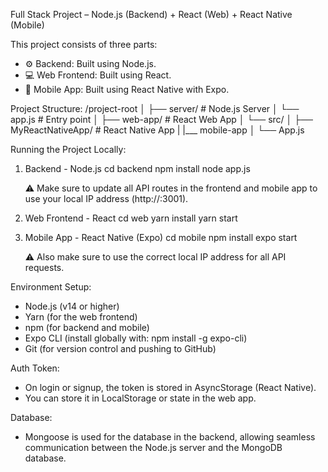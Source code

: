 
Full Stack Project – Node.js (Backend) + React (Web) + React Native (Mobile)

This project consists of three parts:

- ⚙️ Backend: Built using Node.js.
- 💻 Web Frontend: Built using React.
- 📱 Mobile App: Built using React Native with Expo.

Project Structure:
/project-root
│
├── server/             # Node.js Server
│   └── app.js           # Entry point
│
├── web-app/                 # React Web App
│   └── src/
│
├── MyReactNativeApp/              # React Native App
|    |___ mobile-app
│          └── App.js

Running the Project Locally:

1. Backend - Node.js
    cd backend
    npm install
    node app.js

    ⚠️ Make sure to update all API routes in the frontend and mobile app to use your local IP address (http://<your-local-ip>:3001).

2. Web Frontend - React
    cd web
    yarn install
    yarn start

3. Mobile App - React Native (Expo)
    cd mobile
    npm install
    expo start

    ⚠️ Also make sure to use the correct local IP address for all API requests.

Environment Setup:

- Node.js (v14 or higher)
- Yarn (for the web frontend)
- npm (for backend and mobile)
- Expo CLI (install globally with: npm install -g expo-cli)
- Git (for version control and pushing to GitHub)

Auth Token:

- On login or signup, the token is stored in AsyncStorage (React Native).
- You can store it in LocalStorage or state in the web app.

Database:

- Mongoose is used for the database in the backend, allowing seamless communication between the Node.js server and the MongoDB database.
